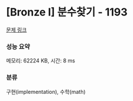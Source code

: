 # [Bronze I] 분수찾기 - 1193 

[문제 링크](https://www.acmicpc.net/problem/1193) 

### 성능 요약

메모리: 62224 KB, 시간: 8 ms

### 분류

구현(implementation), 수학(math)

